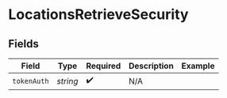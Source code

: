 # LocationsRetrieveSecurity


## Fields

| Field              | Type               | Required           | Description        | Example            |
| ------------------ | ------------------ | ------------------ | ------------------ | ------------------ |
| `tokenAuth`        | *string*           | :heavy_check_mark: | N/A                |                    |